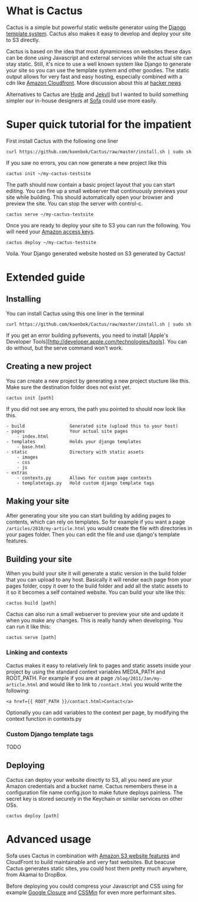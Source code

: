 # What is Cactus

Cactus is a simple but powerful static website generator using the [Django template system](http://docs.djangoproject.com/en/dev/topics/templates/). Cactus also makes it easy to develop and deploy your site to S3 directly.

Cactus is based on the idea that most dynamicness on websites these days can be done using Javascript and external services while the actual site can stay static. Still, it's nice to use a well known system like Django to generate your site so you can use the template system and other goodies. The static output allows for very fast and easy hosting, especially combined with a cdn like [Amazon Cloudfront](http://aws.amazon.com/cloudfront/). More discussion about this at [hacker news](http://news.ycombinator.com/item?id=2233620)

Alternatives to Cactus are [Hyde](http://ringce.com/hyde) and [Jekyll](https://github.com/mojombo/jekyll) but I wanted to build something simpler our in-house designers at [Sofa](http://www.madebysofa.com) could use more easily.


# Super quick tutorial for the impatient

First install Cactus with the following one liner

	curl https://github.com/koenbok/Cactus/raw/master/install.sh | sudo sh

If you saw no errors, you can now generate a new project like this
	
	cactus init ~/my-cactus-testsite

The path should now contain a basic project layout that you can start editing. You can fire up a small webserver that continuously previews your site while building. This should automatically open your browser and preview the site. You can stop the server with control-c.

	cactus serve ~/my-cactus-testsite

Once you are ready to deploy your site to S3 you can run the following. You will need your [Amazon access keys](https://payments.amazon.com/sdui/sdui/helpTab/Checkout-by-Amazon/Advanced-Integration-Help/Using-Your-Access-Key).

	cactus deploy ~/my-cactus-testsite

Voila. Your Django generated website hosted on S3 generated by Cactus!



# Extended guide

## Installing

You can install Cactus using this one liner in the terminal

	curl https://github.com/koenbok/Cactus/raw/master/install.sh | sudo sh

If you get an error building pyfsevents, you need to install [Apple's Developer Tools][http://developer.apple.com/technologies/tools]. You can do without, but the serve command won't work.

## Creating a new project

You can create a new project by generating a new project stucture like this. Make sure the destination folder does not exist yet.

	cactus init [path]

If you did not see any errors, the path you pointed to should now look like this.
	
	- build					Generated site (upload this to your host)
	- pages					Your actual site pages
		- index.html
	- templates				Holds your django templates
		- base.html
	- static				Directory with static assets
		- images
		- css
		- js
	- extras
		- contexts.py		Allows for custom page contexts
		- templatetags.py	Hold custom django template tags

## Making your site

After generating your site you can start building by adding pages to contents, which can rely on templates. So for example if you want a page `/articles/2010/my-article.html` you would create the file with directories in your pages folder. Then you can edit the file and use django's template features.

## Building your site

When you build your site it will generate a static version in the build folder that you can upload to any host. Basically it will render each page from your pages folder, copy it over to the build folder and add all the static assets to it so it becomes a self contained website. You can build your site like this:

	cactus build [path]

Cactus can also run a small webserver to preview your site and update it when you make any changes. This is really handy when developing. You can run it like this:

	cactus serve [path]

### Linking and contexts

Cactus makes it easy to relatively link to pages and static assets inside your project by using the standard context variables MEDIA\_PATH and ROOT\_PATH. For example if you are at page `/blog/2011/Jan/my-article.html` and would like to link to `/contact.html` you would write the following: 

	<a href={{ ROOT_PATH }}/contact.html>Contact</a>

Optionally you can add variables to the context per page, by modifying the context function in contexts.py

### Custom Django template tags

TODO

## Deploying
	
Cactus can deploy your website directly to S3, all you need are your Amazon credentials and a bucket name. Cactus remembers these in a configuration file name config.json to make future deploys painless. The secret key is stored securely in the Keychain or similar services on other OSs.
	
	cactus deploy [path]

# Advanced usage

Sofa uses Cactus in combination with [Amazon S3 website features](http://aws.amazon.com/about-aws/whats-new/2011/02/17/Amazon-S3-Website-Features/) and CloudFront to build maintainable and very fast websites. But beacuse Cactus generates static sites, you could host them pretty much anywhere, from Akamai to DropBox.

Before deploying you could compress your Javascript and CSS using for example [Google Closure](http://code.google.com/closure/compiler/docs/gettingstarted_ui.html) and [CSSMin](http://code.google.com/p/cssmin/) for even more performant sites. 
